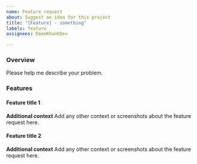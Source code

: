 ```yaml
---
name: Feature request
about: Suggest an idea for this project
title: "[Feature] - something"
labels: feature
assignees: DoanKhanhDev

---
```


### Overview
Please help me describe your problem.

### Features
#### Feature title 1
**Additional context**
Add any other context or screenshots about the feature request here.

#### Feature title 2
**Additional context**
Add any other context or screenshots about the feature request here.
